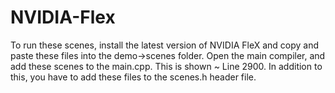 # NVIDIA-Flex

To run these scenes, install the latest version of NVIDIA FleX and copy and paste these files into the demo->scenes folder. Open the main compiler, and add these scenes to the main.cpp. This is shown ~ Line 2900. In addition to this, you have to add these files to the scenes.h header file.
